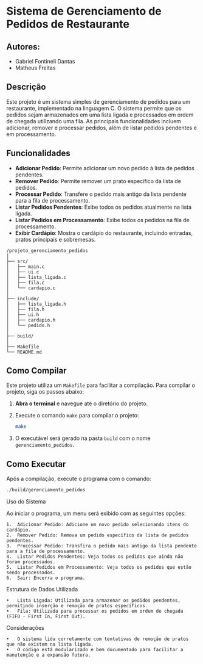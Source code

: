 # Sistema de Gerenciamento de Pedidos de Restaurante


## Autores:

- Gabriel Fontineli Dantas
- Matheus Freitas
## Descrição

Este projeto é um sistema simples de gerenciamento de pedidos para um restaurante, implementado na linguagem C. O sistema permite que os pedidos sejam armazenados em uma lista ligada e processados em ordem de chegada utilizando uma fila. As principais funcionalidades incluem adicionar, remover e processar pedidos, além de listar pedidos pendentes e em processamento.

## Funcionalidades

- **Adicionar Pedido**: Permite adicionar um novo pedido à lista de pedidos pendentes.
- **Remover Pedido**: Permite remover um prato específico da lista de pedidos.
- **Processar Pedido**: Transfere o pedido mais antigo da lista pendente para a fila de processamento.
- **Listar Pedidos Pendentes**: Exibe todos os pedidos atualmente na lista ligada.
- **Listar Pedidos em Processamento**: Exibe todos os pedidos na fila de processamento.
- **Exibir Cardápio**: Mostra o cardápio do restaurante, incluindo entradas, pratos principais e sobremesas.

```
/projeto_gerenciamento_pedidos
│
├── src/
│   ├── main.c              
│   ├── ui.c                
│   ├── lista_ligada.c      
│   ├── fila.c              
│   └── cardapio.c          
│
├── include/
│   ├── lista_ligada.h      
│   ├── fila.h              
│   ├── ui.h                
│   ├── cardapio.h          
│   └── pedido.h            
│
├── build/                  
│
├── Makefile                
└── README.md               

```
## Como Compilar

Este projeto utiliza um `Makefile` para facilitar a compilação. Para compilar o projeto, siga os passos abaixo:

1. **Abra o terminal** e navegue até o diretório do projeto.
2. Execute o comando `make` para compilar o projeto:

    ```bash
    make
    ```

3. O executável será gerado na pasta `build` com o nome `gerenciamento_pedidos`.

## Como Executar

Após a compilação, execute o programa com o comando:

```bash
./build/gerenciamento_pedidos
```
Uso do Sistema

Ao iniciar o programa, um menu será exibido com as seguintes opções:

	1.	Adicionar Pedido: Adicione um novo pedido selecionando itens do cardápio.
	2.	Remover Pedido: Remova um pedido específico da lista de pedidos pendentes.
	3.	Processar Pedido: Transfira o pedido mais antigo da lista pendente para a fila de processamento.
	4.	Listar Pedidos Pendentes: Veja todos os pedidos que ainda não foram processados.
	5.	Listar Pedidos em Processamento: Veja todos os pedidos que estão sendo processados.
	6.	Sair: Encerra o programa.

Estrutura de Dados Utilizada

	•	Lista Ligada: Utilizada para armazenar os pedidos pendentes, permitindo inserção e remoção de pratos específicos.
	•	Fila: Utilizada para processar os pedidos em ordem de chegada (FIFO - First In, First Out).

Considerações

	•	O sistema lida corretamente com tentativas de remoção de pratos que não existem na lista ligada.
	•	O código está modularizado e bem documentado para facilitar a manutenção e a expansão futura.